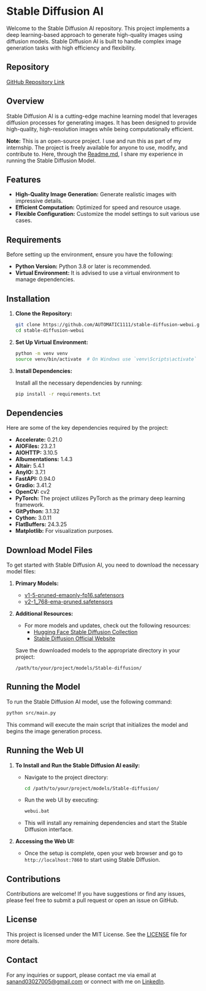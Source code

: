# Stable Diffusion AI

Welcome to the Stable Diffusion AI repository. This project implements a deep learning-based approach to generate high-quality images using diffusion models. Stable Diffusion AI is built to handle complex image generation tasks with high efficiency and flexibility.

## Repository

[GitHub Repository Link](https://github.com/AUTOMATIC1111/stable-diffusion-webui)

## Overview

Stable Diffusion AI is a cutting-edge machine learning model that leverages diffusion processes for generating images. It has been designed to provide high-quality, high-resolution images while being computationally efficient.

**Note:** This is an open-source project. I use and run this as part of my internship. The project is freely available for anyone to use, modify, and contribute to. Here, through the [Readme.md](https://github.com/a1n13a1n13d4/Repo4.ANAND.Stable_Diffusion/blob/main/README.md), I share my experience in running the Stable Diffusion Model.

## Features

- **High-Quality Image Generation:** Generate realistic images with impressive details.
- **Efficient Computation:** Optimized for speed and resource usage.
- **Flexible Configuration:** Customize the model settings to suit various use cases.

## Requirements

Before setting up the environment, ensure you have the following:

- **Python Version:** Python 3.8 or later is recommended.
- **Virtual Environment:** It is advised to use a virtual environment to manage dependencies.

## Installation

1. **Clone the Repository:**

   ```bash
   git clone https://github.com/AUTOMATIC1111/stable-diffusion-webui.git
   cd stable-diffusion-webui
   ```

2. **Set Up Virtual Environment:**

   ```bash
   python -m venv venv
   source venv/bin/activate  # On Windows use `venv\Scripts\activate`
   ```

3. **Install Dependencies:**

   Install all the necessary dependencies by running:

   ```bash
   pip install -r requirements.txt
   ```

## Dependencies

Here are some of the key dependencies required by the project:

- **Accelerate:** 0.21.0
- **AIOFiles:** 23.2.1
- **AIOHTTP:** 3.10.5
- **Albumentations:** 1.4.3
- **Altair:** 5.4.1
- **AnyIO:** 3.7.1
- **FastAPI:** 0.94.0
- **Gradio:** 3.41.2
- **OpenCV:** cv2
- **PyTorch:** The project utilizes PyTorch as the primary deep learning framework.
- **GitPython:** 3.1.32
- **Cython:** 3.0.11
- **FlatBuffers:** 24.3.25
- **Matplotlib:** For visualization purposes.

## Download Model Files

To get started with Stable Diffusion AI, you need to download the necessary model files:

1. **Primary Models:**
   - [v1-5-pruned-emaonly-fp16.safetensors](https://huggingface.co/CompVis/stable-diffusion-v-1-4-original)
   - [v2-1_768-ema-pruned.safetensors](https://huggingface.co/stabilityai/stable-diffusion-2-1)

2. **Additional Resources:**
   - For more models and updates, check out the following resources:
     - [Hugging Face Stable Diffusion Collection](https://huggingface.co/CompVis)
     - [Stable Diffusion Official Website](https://stability.ai/stable-diffusion)

   Save the downloaded models to the appropriate directory in your project:

   ```text
   /path/to/your/project/models/Stable-diffusion/
   ```

## Running the Model

To run the Stable Diffusion AI model, use the following command:

```bash
python src/main.py
```

This command will execute the main script that initializes the model and begins the image generation process.

## Running the Web UI

1. **To Install and Run the Stable Diffusion AI easily:**
   - Navigate to the project directory:
     ```bash
     cd /path/to/your/project/models/Stable-diffusion/
     ```
   - Run the web UI by executing:
     ```bash
     webui.bat
     ```
   - This will install any remaining dependencies and start the Stable Diffusion interface.

2. **Accessing the Web UI:**
   - Once the setup is complete, open your web browser and go to `http://localhost:7860` to start using Stable Diffusion.

## Contributions

Contributions are welcome! If you have suggestions or find any issues, please feel free to submit a pull request or open an issue on GitHub.

## License

This project is licensed under the MIT License. See the [LICENSE](LICENSE) file for more details.

## Contact

For any inquiries or support, please contact me via email at [sanand03027005@gmail.com](mailto:sanand03027005@gmail.com?subject=Enquiry%20about%20Running%20Stable%20Diffusion%20AI) or connect with me on [LinkedIn](https://www.linkedin.com/in/anands37/).

